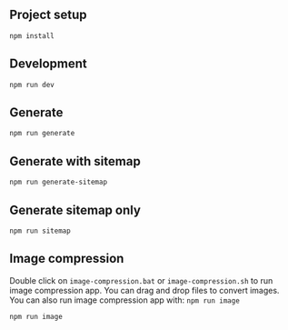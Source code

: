 ## Project setup

```
npm install
```

## Development

```
npm run dev
```

## Generate

```
npm run generate
```

## Generate with sitemap

```
npm run generate-sitemap
```

## Generate sitemap only

```
npm run sitemap
```

## Image compression

Double click on `image-compression.bat` or `image-compression.sh` to run image compression app. You can drag and drop files to convert images. You can also run image compression app with: `npm run image`

```
npm run image
```
